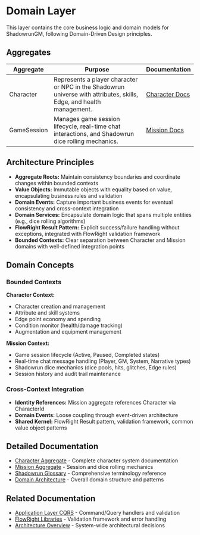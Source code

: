 # Domain Layer

This layer contains the core business logic and domain models for ShadowrunGM, following Domain-Driven Design principles.

## Aggregates

| Aggregate | Purpose | Documentation |
|-----------|---------|---------------|
| Character | Represents a player character or NPC in the Shadowrun universe with attributes, skills, Edge, and health management. | [Character Docs](../../docs/domain/character-aggregate.md) |
| GameSession | Manages game session lifecycle, real-time chat interactions, and Shadowrun dice rolling mechanics. | [Mission Docs](../../docs/domain/mission-aggregate.md) |


## Architecture Principles

- **Aggregate Roots:** Maintain consistency boundaries and coordinate changes within bounded contexts
- **Value Objects:** Immutable objects with equality based on value, encapsulating business rules and validation
- **Domain Events:** Capture important business events for eventual consistency and cross-context integration
- **Domain Services:** Encapsulate domain logic that spans multiple entities (e.g., dice rolling algorithms)
- **FlowRight Result Pattern:** Explicit success/failure handling without exceptions, integrated with FlowRight validation framework
- **Bounded Contexts:** Clear separation between Character and Mission domains with well-defined integration points

## Domain Concepts

### Bounded Contexts

**Character Context:**
- Character creation and management
- Attribute and skill systems  
- Edge point economy and spending
- Condition monitor (health/damage tracking)
- Augmentation and equipment management

**Mission Context:**
- Game session lifecycle (Active, Paused, Completed states)
- Real-time chat message handling (Player, GM, System, Narrative types)
- Shadowrun dice mechanics (dice pools, hits, glitches, Edge rules)
- Session history and audit trail maintenance

### Cross-Context Integration

- **Identity References:** Mission aggregate references Character via CharacterId
- **Domain Events:** Loose coupling through event-driven architecture
- **Shared Kernel:** FlowRight Result<T> pattern, validation framework, common value object patterns

## Detailed Documentation

- [Character Aggregate](../../docs/domain/character-aggregate.md) - Complete character system documentation
- [Mission Aggregate](../../docs/domain/mission-aggregate.md) - Session and dice rolling mechanics
- [Shadowrun Glossary](../../docs/domain/shadowrun-glossary.md) - Comprehensive terminology reference
- [Domain Architecture](../../docs/architecture/domain-architecture.md) - Overall domain structure and patterns

## Related Documentation

- [Application Layer CQRS](../Application/README.md) - Command/Query handlers and validation
- [FlowRight Libraries](https://www.nuget.org/profiles/FlowRight) - Validation framework and error handling  
- [Architecture Overview](../../docs/architecture/README.md) - System-wide architectural decisions

